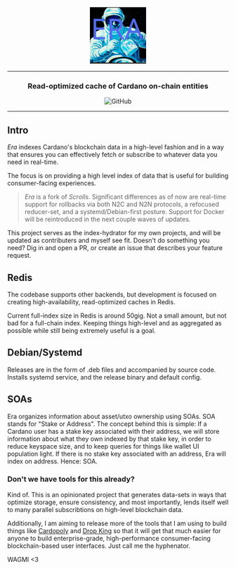 <div align="center">
    <img src="./assets/128x128.png" alt="Era Logo" width="128">
    <hr />
        <h3 align="center" style="border-bottom: none">Read-optimized cache of Cardano on-chain entities</h3>
        <img alt="GitHub" src="https://img.shields.io/github/license/mkeen/era" />
    <hr/>
</div>

## Intro

_Era_ indexes Cardano's blockchain data in a high-level fashion and in a way that ensures you can effectively fetch or subscribe to whatever data you need in real-time.

The focus is on providing a high level index of data that is useful for building consumer-facing experiences.

> _Era_ is a fork of _Scrolls_. Significant differences as of now are real-time support for rollbacks via both N2C and N2N protocols, a refocused reducer-set, and a systemd/Debian-first posture. Support for Docker will be reintroduced in the next couple waves of updates.

This project serves as the index-hydrator for my own projects, and will be updated as contributers and myself see fit. Doesn't do something you need? Dig in and open a PR, or create an issue that describes your feature request.

## Redis

The codebase supports other backends, but development is focused on creating high-availability, read-optimized caches in Redis.

Current full-index size in Redis is around 50gig. Not a small amount, but not bad for a full-chain index. Keeping things high-level and as aggregated as possible while still being extremely useful is a goal.

## Debian/Systemd

Releases are in the form of .deb files and accompanied by source code. Installs systemd service, and the release binary and default config.

## SOAs

Era organizes information about asset/utxo ownership using SOAs. SOA stands for "Stake or Address". The concept behind this is simple: If a Cardano user has a stake key associated with their address, we will store information about what they own indexed by that stake key, in order to reduce keyspace size, and to keep queries for things like wallet UI population light. If there is no stake key associated with an address, Era will index on address. Hence: SOA.

### Don't we have tools for this already?

Kind of. This is an opinionated project that generates data-sets in ways that optimize storage, ensure consistency, and most importantly, lends itself well to many parallel subscribtions on high-level blockchain data.

Additionally, I am aiming to release more of the tools that I am using to build things like [Cardopoly](https://cardopoly.io/) and [Drop King](https://dropking.co) so that it will get that much easier for anyone to build enterprise-grade, high-performance consumer-facing blockchain-based user interfaces. Just call me the hyphenator.

WAGMI <3

